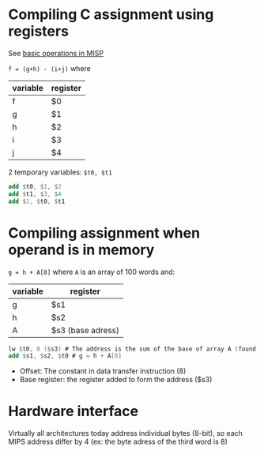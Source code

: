 # Compiling C assignment using registers

See [basic operations in MISP](mips1.asm)

`f = (g+h) - (i+j)` where 

variable | register
--|--
f | $0
g|$1
h|$2
i|$3
j|$4

2 temporary variables: `$t0, $t1`

```nasm
add $t0, $1, $2
add $t1, $3, $4
add $1, $t0, $t1
```

# Compiling assignment when operand is in memory

`g = h + A[8]` where `A` is an array of 100 words and:

variable | register
--|--
g|$s1
h|$s2
A | $s3 (base adress)

```nasm
lw $t0, 8 ($s3) # The address is the sum of the base of array A (found in register $s3) and the number to select (element 8)
add $s1, $s2, $t0 # g = h + A[8]
```
- Offset: The constant in data transfer instruction (8)
- Base register: the register added to form the address ($s3)

# Hardware interface

Virtually all architectures today address individual bytes (8-bit), so each MIPS address differ by 4 (ex: the byte adress of the third word is 8)

